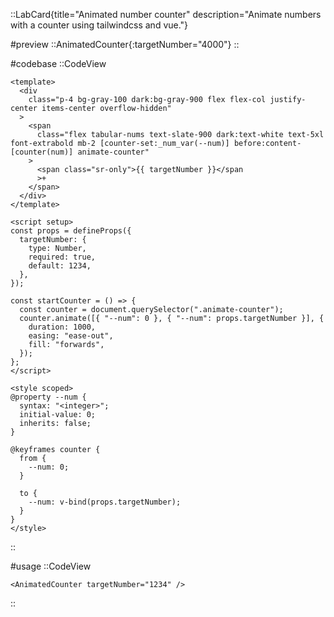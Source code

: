 ::LabCard{title="Animated number counter" description="Animate numbers with a counter using tailwindcss and vue."}

#preview
::AnimatedCounter{:targetNumber="4000"}
::

#codebase
::CodeView

```vue
<template>
  <div
    class="p-4 bg-gray-100 dark:bg-gray-900 flex flex-col justify-center items-center overflow-hidden"
  >
    <span
      class="flex tabular-nums text-slate-900 dark:text-white text-5xl font-extrabold mb-2 [counter-set:_num_var(--num)] before:content-[counter(num)] animate-counter"
    >
      <span class="sr-only">{{ targetNumber }}</span
      >+
    </span>
  </div>
</template>

<script setup>
const props = defineProps({
  targetNumber: {
    type: Number,
    required: true,
    default: 1234,
  },
});

const startCounter = () => {
  const counter = document.querySelector(".animate-counter");
  counter.animate([{ "--num": 0 }, { "--num": props.targetNumber }], {
    duration: 1000,
    easing: "ease-out",
    fill: "forwards",
  });
};
</script>

<style scoped>
@property --num {
  syntax: "<integer>";
  initial-value: 0;
  inherits: false;
}

@keyframes counter {
  from {
    --num: 0;
  }

  to {
    --num: v-bind(props.targetNumber);
  }
}
</style>
```

::

#usage
::CodeView

```vue
<AnimatedCounter targetNumber="1234" />
```

::